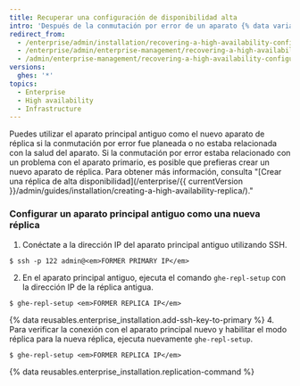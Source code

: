 ```yaml
---
title: Recuperar una configuración de disponibilidad alta
intro: 'Después de la conmutación por error de un aparato {% data variables.product.prodname_ghe_server %}, debes recuperar redundancia tan pronto como sea posible en lugar de depender de un aparato único.'
redirect_from:
  - /enterprise/admin/installation/recovering-a-high-availability-configuration
  - /enterprise/admin/enterprise-management/recovering-a-high-availability-configuration
  - /admin/enterprise-management/recovering-a-high-availability-configuration
versions:
  ghes: '*'
topics:
  - Enterprise
  - High availability
  - Infrastructure
---
```

Puedes utilizar el aparato principal antiguo como el nuevo aparato de réplica si la conmutación por error fue planeada o no estaba relacionada con la salud del aparato. Si la conmutación por error estaba relacionado con un problema con el aparato primario, es posible que prefieras crear un nuevo aparato de réplica. Para obtener más información, consulta "[Crear una réplica de alta disponibilidad](/enterprise/{{ currentVersion }}/admin/guides/installation/creating-a-high-availability-replica/)."

### Configurar un aparato principal antiguo como una nueva réplica

1. Conéctate a la dirección IP del aparato principal antiguo utilizando SSH.
  ```shell
  $ ssh -p 122 admin@<em>FORMER PRIMARY IP</em>
  ```
2. En el aparato principal antiguo, ejecuta el comando `ghe-repl-setup` con la dirección IP de la réplica antigua.
  ```shell
  $ ghe-repl-setup <em>FORMER REPLICA IP</em>
  ```
{% data reusables.enterprise_installation.add-ssh-key-to-primary %}
4. Para verificar la conexión con el aparato principal nuevo y habilitar el modo réplica para la nueva réplica, ejecuta nuevamente `ghe-repl-setup`.
  ```shell
  $ ghe-repl-setup <em>FORMER REPLICA IP</em>
  ```
{% data reusables.enterprise_installation.replication-command %}
